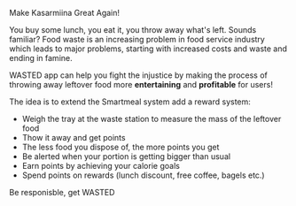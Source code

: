 Make Kasarmiina Great Again!

You buy some lunch, you eat it, you throw away what's left. Sounds familiar? Food waste is an increasing problem in food service industry which leads to major problems, starting with increased costs and waste and ending in famine.

WASTED app can help you fight the injustice by making the process of throwing away leftover food more **entertaining** and **profitable** for users!

The idea is to extend the Smartmeal system add a reward system:
- Weigh the tray at the waste station to measure the mass of the leftover food
- Thow it away and get points
- The less food you dispose of, the more points you get
- Be alerted when your portion is getting bigger than usual
- Earn points by achieving your calorie goals
- Spend points on rewards (lunch discount, free coffee, bagels etc.)

Be responisble, get WASTED
